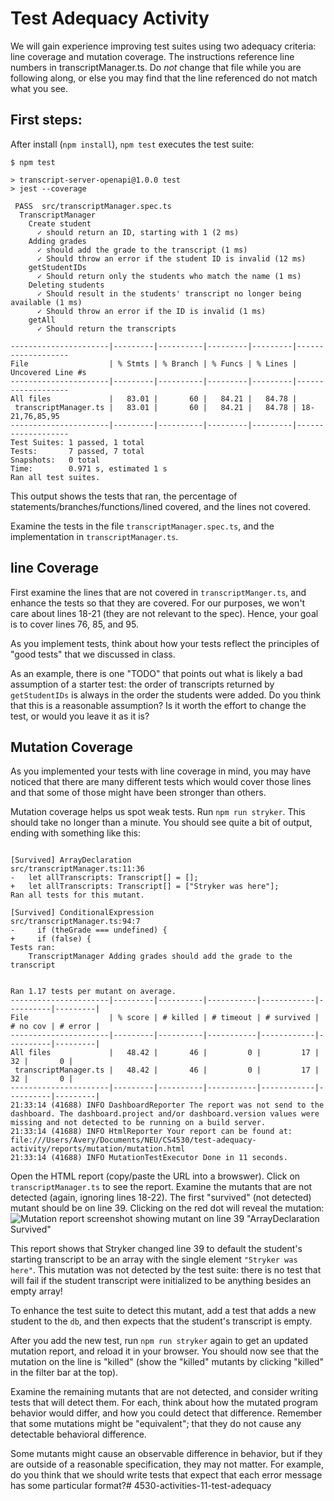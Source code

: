 # Test Adequacy Activity
We will gain experience improving test suites using two adequacy criteria: line coverage and mutation coverage. The instructions reference line numbers in transcriptManager.ts. Do *not* change that file while you are following along, or else you may find that the line referenced do not match what you see.

## First steps:
After install (`npm install`), `npm test` executes the test suite:

```
$ npm test

> transcript-server-openapi@1.0.0 test
> jest --coverage

 PASS  src/transcriptManager.spec.ts
  TranscriptManager
    Create student
      ✓ should return an ID, starting with 1 (2 ms)
    Adding grades
      ✓ should add the grade to the transcript (1 ms)
      ✓ Should throw an error if the student ID is invalid (12 ms)
    getStudentIDs
      ✓ Should return only the students who match the name (1 ms)
    Deleting students
      ✓ Should result in the students' transcript no longer being available (1 ms)
      ✓ Should throw an error if the ID is invalid (1 ms)
    getAll
      ✓ Should return the transcripts

----------------------|---------|----------|---------|---------|-------------------
File                  | % Stmts | % Branch | % Funcs | % Lines | Uncovered Line #s 
----------------------|---------|----------|---------|---------|-------------------
All files             |   83.01 |       60 |   84.21 |   84.78 |                   
 transcriptManager.ts |   83.01 |       60 |   84.21 |   84.78 | 18-21,76,85,95    
----------------------|---------|----------|---------|---------|-------------------
Test Suites: 1 passed, 1 total
Tests:       7 passed, 7 total
Snapshots:   0 total
Time:        0.971 s, estimated 1 s
Ran all test suites.
```

This output shows the tests that ran, the percentage of statements/branches/functions/lined covered, and the lines not covered.

Examine the tests in the file `transcriptManager.spec.ts`, and the implementation in `transcriptManager.ts`. 

## line Coverage

First examine the lines that are not covered in `transcriptManger.ts`, and enhance the tests so that they are covered.  For our purposes, we won't  care about lines 18-21 (they are not relevant to the spec). Hence, your goal is to cover lines 76, 85, and 95.

As you implement tests, think about how your tests reflect the principles of "good tests" that we discussed in class.

As an example, there is one "TODO" that points out what is likely a bad assumption of a starter test: the order of transcripts returned by `getStudentIDs` is always in the order the students were added. Do you think that this is a reasonable assumption? Is it worth the effort to change the test, or would you leave it as it is?

## Mutation Coverage

As you implemented your tests with line coverage in mind, you may have noticed that there are many different tests which would cover those lines and that some of those might have been stronger than others.

Mutation coverage helps us spot weak tests. Run `npm run stryker`. This should take no longer than a minute. You should see quite a bit of output, ending with something like this:

```

[Survived] ArrayDeclaration
src/transcriptManager.ts:11:36
-   let allTranscripts: Transcript[] = [];
+   let allTranscripts: Transcript[] = ["Stryker was here"];
Ran all tests for this mutant.

[Survived] ConditionalExpression
src/transcriptManager.ts:94:7
-     if (theGrade === undefined) {
+     if (false) {
Tests ran:
    TranscriptManager Adding grades should add the grade to the transcript


Ran 1.17 tests per mutant on average.
----------------------|---------|----------|-----------|------------|----------|---------|
File                  | % score | # killed | # timeout | # survived | # no cov | # error |
----------------------|---------|----------|-----------|------------|----------|---------|
All files             |   48.42 |       46 |         0 |         17 |       32 |       0 |
 transcriptManager.ts |   48.42 |       46 |         0 |         17 |       32 |       0 |
----------------------|---------|----------|-----------|------------|----------|---------|
21:33:14 (41688) INFO DashboardReporter The report was not send to the dashboard. The dashboard.project and/or dashboard.version values were missing and not detected to be running on a build server.
21:33:14 (41688) INFO HtmlReporter Your report can be found at: file:///Users/Avery/Documents/NEU/CS4530/test-adequacy-activity/reports/mutation/mutation.html
21:33:14 (41688) INFO MutationTestExecutor Done in 11 seconds.
```

Open the HTML report (copy/paste the URL into a browswer). Click on `transcriptManager.ts` to see the report. Examine the mutants that are not detected (again, ignoring lines 18-22). The first "survived" (not detected) mutant should be on line 39. Clicking on the red dot will reveal the mutation:
![Mutation report screenshot showing mutant on line 39 "ArrayDeclaration Survived"](mutantReport.png)

This report shows that Stryker changed line 39 to default the student's starting transcript to be an array with the single element `"Stryker was here"`. This mutation was not detected by the test suite: there is no test that will fail if the student transcript were initialized to be anything besides an empty array!

To enhance the test suite to detect this mutant, add a test that adds a new student to the `db`, and then expects that the student's transcript is empty.

After you add the new test, run `npm run stryker` again to get an updated mutation report, and reload it in your browser. You should now see that the mutation on the line is "killed" (show the "killed" mutants by clicking "killed" in the filter bar at the top).

Examine the remaining mutants that are not detected, and consider writing tests that will detect them. For each, think about how the mutated program behavior would differ, and how you could detect that difference. Remember that some mutations might be "equivalent"; that they do not cause any detectable behavioral difference. 

Some mutants might cause an observable difference in behavior, but if they are outside of a reasonable specification, they may not matter. For example, do you think that we should write tests that expect that each error message has some particular format?# 4530-activities-11-test-adequacy
